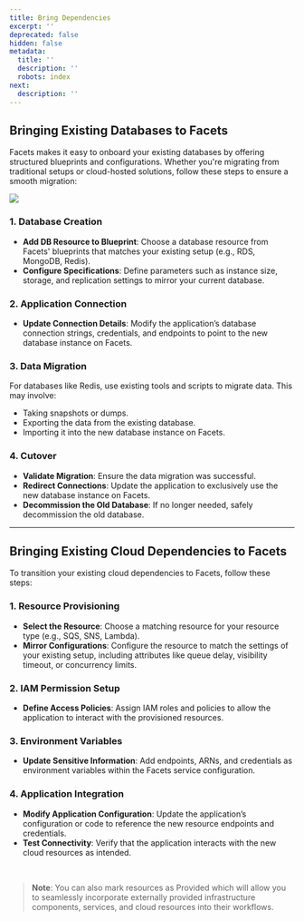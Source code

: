 ```yaml
---
title: Bring Dependencies
excerpt: ''
deprecated: false
hidden: false
metadata:
  title: ''
  description: ''
  robots: index
next:
  description: ''
---
```

## Bringing Existing Databases to Facets

Facets makes it easy to onboard your existing databases by offering structured blueprints and configurations. Whether you're migrating from traditional setups or cloud-hosted solutions, follow these steps to ensure a smooth migration:

<Image align="center" className="border" border={true} src="https://files.readme.io/f1750aa8afa6101b69c555ba534a008c39bda2af607ed172790a495cb9a1496b-image.png" />

### 1. Database Creation

* **Add DB Resource to Blueprint**: Choose a database resource from Facets' blueprints that matches your existing setup (e.g., RDS, MongoDB, Redis).  
* **Configure Specifications**: Define parameters such as instance size, storage, and replication settings to mirror your current database.

### 2. Application Connection

* **Update Connection Details**: Modify the application’s database connection strings, credentials, and endpoints to point to the new database instance on Facets.

### 3. Data Migration

For databases like Redis, use existing tools and scripts to migrate data. This may involve:  

* Taking snapshots or dumps.  
* Exporting the data from the existing database.  
* Importing it into the new database instance on Facets.

### 4. Cutover

* **Validate Migration**: Ensure the data migration was successful.  
* **Redirect Connections**: Update the application to exclusively use the new database instance on Facets.  
* **Decommission the Old Database**: If no longer needed, safely decommission the old database.

***

## Bringing Existing Cloud Dependencies to Facets

To transition your existing cloud dependencies to Facets, follow these steps:

### 1. Resource Provisioning

* **Select the Resource**: Choose a matching resource for your resource type (e.g., SQS, SNS, Lambda).  
* **Mirror Configurations**: Configure the resource to match the settings of your existing setup, including attributes like queue delay, visibility timeout, or concurrency limits.

### 2. IAM Permission Setup

* **Define Access Policies**: Assign IAM roles and policies to allow the application to interact with the provisioned resources.

### 3. Environment Variables

* **Update Sensitive Information**: Add endpoints, ARNs, and credentials as environment variables within the Facets service configuration.

### 4. Application Integration

* **Modify Application Configuration**: Update the application’s configuration or code to reference the new resource endpoints and credentials.  
* **Test Connectivity**: Verify that the application interacts with the new cloud resources as intended.

<br />

> **Note**: You can also mark resources as Provided which will allow you to seamlessly incorporate externally provided infrastructure components, services, and cloud resources into their workflows.
